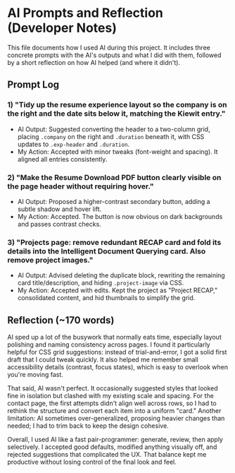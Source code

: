 # AI Prompts and Reflection (Developer Notes)

This file documents how I used AI during this project. It includes three concrete prompts with the AI's outputs and what I did with them, followed by a short reflection on how AI helped (and where it didn't).

## Prompt Log

### 1) "Tidy up the resume experience layout so the company is on the right and the date sits below it, matching the Kiewit entry."
- AI Output: Suggested converting the header to a two-column grid, placing `.company` on the right and `.duration` beneath it, with CSS updates to `.exp-header` and `.duration`.
- My Action: Accepted with minor tweaks (font-weight and spacing). It aligned all entries consistently.

### 2) "Make the Resume Download PDF button clearly visible on the page header without requiring hover."
- AI Output: Proposed a higher-contrast secondary button, adding a subtle shadow and hover lift.
- My Action: Accepted. The button is now obvious on dark backgrounds and passes contrast checks.

### 3) "Projects page: remove redundant RECAP card and fold its details into the Intelligent Document Querying card. Also remove project images."
- AI Output: Advised deleting the duplicate block, rewriting the remaining card title/description, and hiding `.project-image` via CSS.
- My Action: Accepted with edits. Kept the project as "Project RECAP," consolidated content, and hid thumbnails to simplify the grid.

## Reflection (~170 words)
AI sped up a lot of the busywork that normally eats time, especially layout polishing and naming consistency across pages. I found it particularly helpful for CSS grid suggestions: instead of trial-and-error, I got a solid first draft that I could tweak quickly. It also helped me remember small accessibility details (contrast, focus states), which is easy to overlook when you're moving fast.

That said, AI wasn't perfect. It occasionally suggested styles that looked fine in isolation but clashed with my existing scale and spacing. For the contact page, the first attempts didn't align well across rows, so I had to rethink the structure and convert each item into a uniform "card." Another limitation: AI sometimes over-generalized, proposing heavier changes than needed; I had to trim back to keep the design cohesive.

Overall, I used AI like a fast pair-programmer: generate, review, then apply selectively. I accepted good defaults, modified anything visually off, and rejected suggestions that complicated the UX. That balance kept me productive without losing control of the final look and feel.
